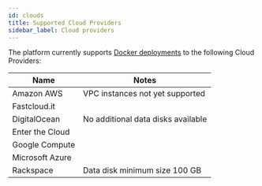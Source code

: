 ```yaml
---
id: clouds
title: Supported Cloud Providers
sidebar_label: Cloud providers
---
```


The platform currently supports [Docker deployments](docker.md) to the following
Cloud Providers:

| Name            | Notes                              |
|-----------------|------------------------------------|
| Amazon AWS      | VPC instances not yet supported    |
| Fastcloud.it    |                                    |
| DigitalOcean    | No additional data disks available |
| Enter the Cloud |                                    |
| Google Compute  |                                    |
| Microsoft Azure |                                    |
| Rackspace       | Data disk minimum size 100 GB      |

